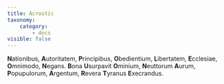 ```yaml
---
title: Acrostic
taxonomy:
    category:
        - docs
visible: false
---
```


**N**ationibus, **A**utoritatem, **P**rincipibus, **O**bedientium,
**L**ibertatem, **E**cclesiae, **O**mnimodo, **N**egans.
**B**ona **U**surpavit **O**minium, **N**euttorum **A**urum, **P**opupulorum,
**A**rgentum, **R**evera **T**yranus **E**xecrandus.